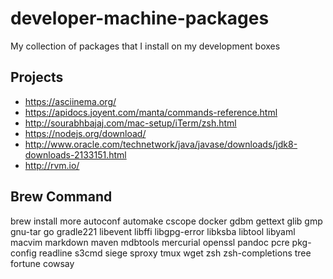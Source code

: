 # developer-machine-packages
My collection of packages that I install on my development boxes

## Projects
 - https://asciinema.org/
 - https://apidocs.joyent.com/manta/commands-reference.html
 - http://sourabhbajaj.com/mac-setup/iTerm/zsh.html
 - https://nodejs.org/download/
 - http://www.oracle.com/technetwork/java/javase/downloads/jdk8-downloads-2133151.html
 - http://rvm.io/

## Brew Command
brew install more autoconf automake cscope docker gdbm gettext glib gmp gnu-tar go gradle221 libevent libffi libgpg-error libksba libtool libyaml macvim markdown maven mdbtools mercurial openssl pandoc pcre pkg-config readline s3cmd siege sproxy tmux wget zsh zsh-completions tree fortune cowsay
